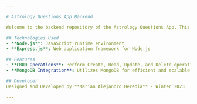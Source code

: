 ```yaml
---

# Astrology Questions App Backend

Welcome to the backend repository of the Astrology Questions App. This RESTful API provides essential CRUD functionalities for managing Astrology-related questions. It seamlessly integrates with MongoDB, offering a robust document-based database solution.

## Technologies Used
- **Node.js**: JavaScript runtime environment
- **Express.js**: Web application framework for Node.js

## Features
- **CRUD Operations**: Perform Create, Read, Update, and Delete operations on Astrology Questions.
- **MongoDB Integration**: Utilizes MongoDB for efficient and scalable data storage.

## Developer
Designed and Developed by **Marian Alejandro Heredia** - Winter 2023

---
```

